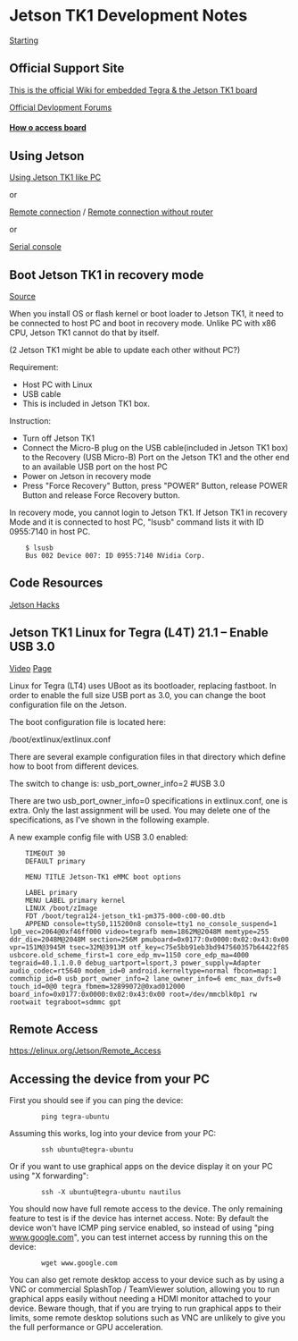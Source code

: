 # Jetson TK1 Development Notes

[Starting](http://demotomohiro.github.io/hardware/jetson_tk1/index.html#preparing)


## Official Support Site 

[This is the official Wiki for embedded Tegra & the Jetson TK1 board](https://elinux.org/Jetson_TK1)

[Official Devlopment Forums](https://forums.developer.nvidia.com/)


#### [How o access board](https://elinux.org/Jetson_TK1#Basic_setup_steps_to_access_the_board_and_access_internet)

## Using Jetson

[Using Jetson TK1 like PC](http://demotomohiro.github.io/hardware/jetson_tk1/setup/pc.html)

or

[Remote connection](http://demotomohiro.github.io/hardware/jetson_tk1/setup/remote.html) / [Remote connection without router](http://demotomohiro.github.io/hardware/jetson_tk1/setup/remote_wo_router.html)

or

[Serial console](http://demotomohiro.github.io/hardware/jetson_tk1/setup/serial.html)


## Boot Jetson TK1 in recovery mode

[Source](http://demotomohiro.github.io/hardware/jetson_tk1/setup/recovery_mode.html)

When you install OS or flash kernel or boot loader to Jetson TK1, it need to be connected to host PC and boot in recovery mode.
Unlike PC with x86 CPU, Jetson TK1 cannot do that by itself.

(2 Jetson TK1 might be able to update each other without PC?)

Requirement:
- Host PC with Linux
- USB cable
- This is included in Jetson TK1 box.

Instruction:
- Turn off Jetson TK1
- Connect the Micro-B plug on the USB cable(included in Jetson TK1 box) to the Recovery (USB Micro-B) Port on the Jetson TK1 and the other end to an available USB port on the host PC
- Power on Jetson in recovery mode
- Press "Force Recovery" Button, press "POWER" Button, release POWER Button and release Force Recovery button.

In recovery mode, you cannot login to Jetson TK1.
If Jetson TK1 in recovery Mode and it is connected to host PC, "lsusb" command lists it with ID 0955:7140 in host PC.

```
    $ lsusb
    Bus 002 Device 007: ID 0955:7140 NVidia Corp.
```


## Code Resources

[Jetson Hacks](https://github.com/jetsonhacks)



## Jetson TK1 Linux for Tegra (L4T) 21.1 – Enable USB 3.0

[Video](https://www.youtube.com/watch?v=P-nt3oLRLWU)
[Page](https://jetsonhacks.com/2014/11/08/jetson-tk1-linux-tegra-l4t-21-1-enable-usb-3-0/)

Linux for Tegra (LT4) uses UBoot as its bootloader, replacing fastboot. In order to enable the full size USB port as 3.0, you can change the boot configuration file on the Jetson.

The boot configuration file is located here:

/boot/extlinux/extlinux.conf

There are several example configuration files in that directory which define how to boot from different devices.

The switch to change is: usb_port_owner_info=2 #USB 3.0

There are two usb_port_owner_info=0 specifications in extlinux.conf, one is extra. Only the last assignment will be used. You may delete one of the specifications, as I've shown in the following example.

A new example config file with USB 3.0 enabled:

```
	TIMEOUT 30
	DEFAULT primary

	MENU TITLE Jetson-TK1 eMMC boot options

	LABEL primary
	MENU LABEL primary kernel
	LINUX /boot/zImage
	FDT /boot/tegra124-jetson_tk1-pm375-000-c00-00.dtb
	APPEND console=ttyS0,115200n8 console=tty1 no_console_suspend=1 lp0_vec=2064@0xf46ff000 video=tegrafb mem=1862M@2048M memtype=255 ddr_die=2048M@2048M section=256M pmuboard=0x0177:0x0000:0x02:0x43:0x00 vpr=151M@3945M tsec=32M@3913M otf_key=c75e5bb91eb3bd947560357b64422f85 usbcore.old_scheme_first=1 core_edp_mv=1150 core_edp_ma=4000 tegraid=40.1.1.0.0 debug_uartport=lsport,3 power_supply=Adapter audio_codec=rt5640 modem_id=0 android.kerneltype=normal fbcon=map:1 commchip_id=0 usb_port_owner_info=2 lane_owner_info=6 emc_max_dvfs=0 touch_id=0@0 tegra_fbmem=32899072@0xad012000 board_info=0x0177:0x0000:0x02:0x43:0x00 root=/dev/mmcblk0p1 rw rootwait tegraboot=sdmmc gpt
```


## Remote Access

https://elinux.org/Jetson/Remote_Access

## Accessing the device from your PC

First you should see if you can ping the device:
```
		ping tegra-ubuntu
```
Assuming this works, log into your device from your PC:
```
		ssh ubuntu@tegra-ubuntu
```
Or if you want to use graphical apps on the device display it on your PC using "X forwarding":
```
		ssh -X ubuntu@tegra-ubuntu nautilus
```
You should now have full remote access to the device. The only remaining feature to test is if the device has internet access. Note: By default the device won't have ICMP ping service enabled, so instead of using "ping www.google.com", you can test internet access by running this on the device:
```
		wget www.google.com
```
You can also get remote desktop access to your device such as by using a VNC or commercial SplashTop / TeamViewer solution, allowing you to run graphical apps easily without needing a HDMI monitor attached to your device. Beware though, that if you are trying to run graphical apps to their limits, some remote desktop solutions such as VNC are unlikely to give you the full performance or GPU acceleration.